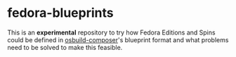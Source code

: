 # fedora-blueprints

This is an **experimental** repository to try how Fedora Editions and Spins could be defined in [osbuild-composer](https://github.com/osbuild/osbuild-composer)'s blueprint format and what problems need to be solved to make this feasible.
